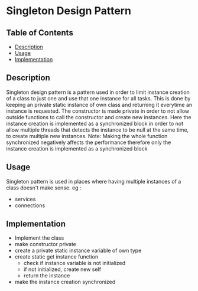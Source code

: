 # Singleton Design Pattern

## Table of Contents

- [Description](#description)
- [Usage](#usage)
- [Implementation](#implentation)

## Description <a name = "description"></a>

Singleton design pattern is a pattern used in order to limit instance creation of a class to just one and use that one instance for all tasks. This is done by keeping an private static instance of own class and returning it everytime an instance is requested. The constructor is made private in order to not allow outside functions to call the constructor and create new instances.
Here the instance creation is implemented as a synchronized block in order to not allow multiple threads that detects the instance to be null at the same time, to create multiple new instances. 
Note: Making  the whole function synchronized negatively affects the performance therefore only the instance creation is implemented as a synchronized block

## Usage <a name = "usage"></a>

Singleton pattern is used in places where having multiple instances of a class doesn't make sense. 
eg :
-  services
-  connections

## Implementation <a name = "implentation"></a>

- Implement the class
- make constructor private
- create a private static instance variable of own type
- create static get instance function
    - check if instance variable is not initialized
    - if not initialized, create new self 
    - return the instance
- make the instance creation synchronized